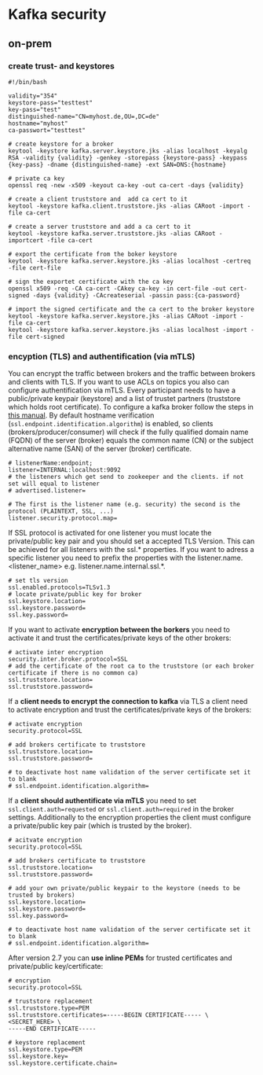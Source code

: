 # Kafka security

## on-prem

### create trust- and keystores

```shell
#!/bin/bash

validity="354"
keystore-pass="testtest"
key-pass="test"
distinguished-name="CN=myhost.de,OU=,DC=de"
hostname="myhost"
ca-passwort="testtest"

# create keystore for a broker
keytool -keystore kafka.server.keystore.jks -alias localhost -keyalg RSA -validity {validity} -genkey -storepass {keystore-pass} -keypass {key-pass} -dname {distinguished-name} -ext SAN=DNS:{hostname}

# private ca key
openssl req -new -x509 -keyout ca-key -out ca-cert -days {validity}

# create a client truststore and  add ca cert to it
keytool -keystore kafka.client.truststore.jks -alias CARoot -import -file ca-cert

# create a server truststore and add a ca cert to it
keytool -keystore kafka.server.truststore.jks -alias CARoot -importcert -file ca-cert

# export the certificate from the boker keystore
keytool -keystore kafka.server.keystore.jks -alias localhost -certreq -file cert-file

# sign the exportet certificate with the ca key
openssl x509 -req -CA ca-cert -CAkey ca-key -in cert-file -out cert-signed -days {validity} -CAcreateserial -passin pass:{ca-password}

# import the signed certificate and the ca cert to the broker keystore
keytool -keystore kafka.server.keystore.jks -alias CARoot -import -file ca-cert
keytool -keystore kafka.server.keystore.jks -alias localhost -import -file cert-signed
```

### encyption (TLS) and authentification (via mTLS)

You can encrypt the traffic between brokers and the traffic between brokers and clients with TLS. If you want to use ACLs on topics you also can configure authentification via mTLS. Every participant needs to have a public/private keypair (keystore) and a list of trustet partners (truststore which holds root certificate). To configure a kafka broker follow the steps in [this manual](https://docs.confluent.io/current/kafka/encryption.html). By default hostname verification (`ssl.endpoint.identification.algorithm`) is enabled, so clients (brokers/producer/consumer) will check if the fully qualified domain name (FQDN) of the server (broker) equals the common name (CN) or the subject alternative name (SAN) of the server (broker) certificate.

```properties
# listenerName:endpoint;
listener=INTERNAL:localhost:9092
# the listeners which get send to zookeeper and the clients. if not set will equal to listener
# advertised.listener=

# The first is the listener name (e.g. security) the second is the protocol (PLAINTEXT, SSL, ...)
listener.security.protocol.map=
```

If SSL protocol is activated for one listener you must locate the private/public key pair and you should set a accepted TLS Version. This can be achieved for all listeners with the ssl.\* properties. If you want to adress a specific listener you need to prefix the properties with the listener.name.<listener_name> e.g. listener.name.internal.ssl.\*.

```properties
# set tls version
ssl.enabled.protocols=TLSv1.3
# locate private/public key for broker
ssl.keystore.location=
ssl.keystore.password=
ssl.key.password=
```

If you want to activate **encryption between the borkers** you need to activate it and trust the certificates/private keys of the other brokers:

```properties
# activate inter encryption
security.inter.broker.protocol=SSL
# add the certificate of the root ca to the truststore (or each broker certificate if there is no common ca) 
ssl.truststore.location=
ssl.truststore.password=

```

If a **client needs to encrypt the connection to kafka** via TLS a client need to activate encryption and trust the certificates/private keys of the brokers:

```properties
# activate encryption
security.protocol=SSL

# add brokers certificate to truststore
ssl.truststore.location=
ssl.truststore.password=

# to deactivate host name validation of the server certificate set it to blank
# ssl.endpoint.identification.algorithm=
```

If a **client should authentificate via mTLS** you need to set `ssl.client.auth=requested` or `ssl.client.auth=required` in the broker settings. Additionally to the encryption properties the client must configure a private/public key pair (which is trusted by the broker).

```properties
# acitvate encryption
security.protocol=SSL

# add brokers certificate to truststore
ssl.truststore.location=
ssl.truststore.password=

# add your own private/public keypair to the keystore (needs to be trusted by brokers)
ssl.keystore.location=
ssl.keystore.password=
ssl.key.password=

# to deactivate host name validation of the server certificate set it to blank
# ssl.endpoint.identification.algorithm=
```

After version 2.7 you can **use inline PEMs** for trusted certificates and private/public key/certificate:

```properties
# encryption
security.protocol=SSL

# truststore replacement
ssl.truststore.type=PEM
ssl.truststore.certificates=-----BEGIN CERTIFICATE----- \
<SECRET_HERE> \
-----END CERTIFICATE-----

# keystore replacement
ssl.keystore.type=PEM
ssl.keystore.key=
ssl.keystore.certificate.chain= 
```

